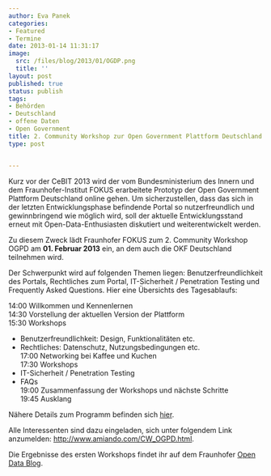 ```yaml
---
author: Eva Panek
categories:
- Featured
- Termine
date: 2013-01-14 11:31:17
image:
  src: /files/blog/2013/01/OGDP.png
  title: ''
layout: post
published: true
status: publish
tags:
- Behörden
- Deutschland
- offene Daten
- Open Government
title: 2. Community Workshop zur Open Government Plattform Deutschland
type: post


---
```


  
Kurz vor der CeBIT 2013 wird der vom Bundesministerium des Innern und dem Fraunhofer-Institut FOKUS erarbeitete Prototyp der Open Government Plattform Deutschland online gehen. Um sicherzustellen, dass das sich in der letzten Entwicklungsphase befindende Portal so nutzerfreundlich und gewinnbringend wie möglich wird, soll der aktuelle Entwicklungsstand erneut mit Open-Data-Enthusiasten diskutiert und weiterentwickelt werden. 

Zu diesem Zweck lädt Fraunhofer FOKUS zum 2. Community Workshop OGPD am **01\. Februar 2013** ein, an dem auch die OKF Deutschland teilnehmen wird.

Der Schwerpunkt wird auf folgenden Themen liegen: Benutzerfreundlichkeit des Portals, Rechtliches zum Portal, IT-Sicherheit / Penetration Testing und Frequently Asked Questions. Hier eine Übersichts des Tagesablaufs:

14:00 Willkommen und Kennenlernen  
14:30 Vorstellung der aktuellen Version der Plattform  
15:30 Workshops  
- Benutzerfreundlichkeit: Design, Funktionalitäten etc.  
- Rechtliches: Datenschutz, Nutzungsbedingungen etc.  
17:00 Networking bei Kaffee und Kuchen  
17:30 Workshops  
- IT-Sicherheit / Penetration Testing  
- FAQs  
19:00 Zusammenfassung der Workshops und nächste Schritte  
19:45 Ausklang

Nähere Details zum Programm befinden sich [hier](http://open-data.fokus.fraunhofer.de/?page_id=1872).

Alle Interessenten sind dazu eingeladen, sich unter folgendem Link anzumelden: <http://www.amiando.com/CW_OGPD.html>.

Die Ergebnisse des ersten Workshops findet ihr auf dem Fraunhofer [Open Data Blog](http://open-data.fokus.fraunhofer.de/?page_id=605).